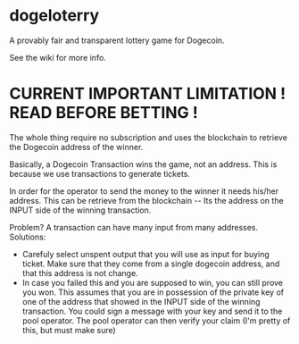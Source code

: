 dogeloterry
===========

A provably fair and transparent lottery game for Dogecoin.


See the wiki for more info.

CURRENT IMPORTANT LIMITATION ! READ BEFORE BETTING !
====================================================

The whole thing require no subscription and uses
the blockchain to retrieve the Dogecoin address of the winner.

Basically, a Dogecoin Transaction wins the game, not an address. This is
because we use transactions to generate tickets.

In order for the operator to send the money to the winner it needs his/her address.
This can be retrieve from the blockchain -- Its the address on the INPUT side of
the winning transaction. 

Problem? A transaction can have many input from many addresses.
Solutions:
* Carefuly select unspent output that you will use as input for buying ticket. Make sure that they come from a single dogecoin address, and that this address is not change.
* In case you failed this and you are supposed to win, you can still prove you won. This assumes that you are in possession of the private key of one of the address that showed in the INPUT side of the winning transaction. You could sign a message with your key and send it to the pool operator. The pool operator can then verify your claim (I'm pretty of this, but must make sure)